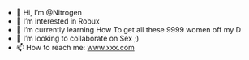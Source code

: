 - 👋 Hi, I’m @Nitrogen
- 👀 I’m interested in Robux
- 🌱 I’m currently learning How To get all these 9999 women off my D
- 💞️ I’m looking to collaborate on Sex ;)
- 📫 How to reach me: www.xxx.com

<!---
BobRossRocks/BobRossRocks is a ✨ special ✨ repository because its `README.md` (this file) appears on your GitHub profile.
You can click the Preview link to take a look at your changes.
--->
